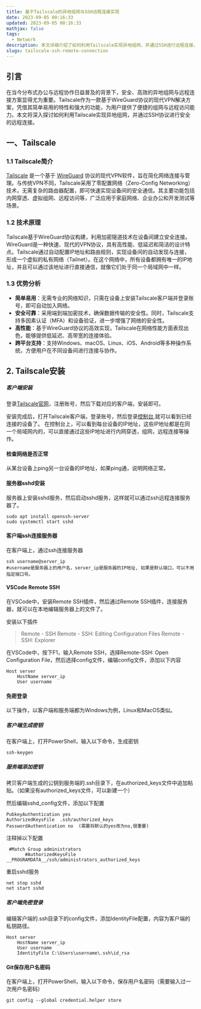 ```yaml
---
title: 基于Tailscale的异地组网与SSH远程连接实现
date: 2023-09-05 00:16:33
updated: 2023-09-05 00:16:33
mathjax: false
tags:
  - Network
description: 本文详细介绍了如何利用Tailscale实现异地组网，并通过SSH进行远程连接，涵盖从原理到实践的完整流程。
slugs: tailscale-ssh-remote-connection
---
```


## 引言

在当今分布式办公与远程协作日益普及的背景下，安全、高效的异地组网与远程连接方案显得尤为重要。Tailscale作为一款基于WireGuard协议的现代VPN解决方案，凭借其简单易用的特性和强大的功能，为用户提供了便捷的组网与远程访问能力。本文将深入探讨如何利用Tailscale实现异地组网，并通过SSH协议进行安全的远程连接。

## 一、Tailscale

### 1.1 Tailscale简介

[Tailscale](https://tailscale.com/) 是一个基于 [WireGuard](https://www.wireguard.com/) 协议的现代VPN软件，旨在简化网络连接与管理。与传统VPN不同，Tailscale采用了零配置网络（Zero-Config Networking）技术，无需复杂的路由器配置，即可快速实现设备间的安全通信。其主要功能包括内网穿透、虚拟组网、远程访问等，广泛应用于家庭网络、企业办公和开发测试等场景。

### 1.2 技术原理

Tailscale基于WireGuard协议构建，利用加密隧道技术在设备间建立安全连接。WireGuard是一种快速、现代的VPN协议，具有高性能、低延迟和简洁的设计特点。Tailscale通过自动配置IP地址和路由规则，实现设备间的自动发现与连接，形成一个虚拟的私有网络（Tailnet）。在这个网络中，所有设备都拥有唯一的IP地址，并且可以通过该地址进行直接通信，就像它们处于同一个局域网中一样。

### 1.3 优势分析

- **简单易用**：无需专业的网络知识，只需在设备上安装Tailscale客户端并登录账号，即可自动加入网络。
- **安全可靠**：采用端到端加密技术，确保数据传输的安全性。同时，Tailscale支持多因素认证（MFA）和设备验证，进一步增强了网络的安全性。
- **高性能**：基于WireGuard协议的高效实现，Tailscale在网络性能方面表现出色，能够提供低延迟、高带宽的连接体验。
- **跨平台支持**：支持Windows、macOS、Linux、iOS、Android等多种操作系统，方便用户在不同设备间进行连接与协作。

## 2. Tailscale安装

##### 客户端安装

登录[Tailscale官网](https://tailscale.com/)，注册账号，然后下载对应的客户端，安装即可。

安装完成后，打开Tailscale客户端，登录账号，然后登录[控制台](https://login.tailscale.com/admin/machines),就可以看到已经连接的设备了。
在控制台上，可以看到每台设备的IP地址，这些IP地址都是在同一个局域网内的，可以直接通过这些IP地址进行内网穿透，组网，远程连接等操作。

#### 检查网络是否正常

从某台设备上ping另一台设备的IP地址，如果ping通，说明网络正常。

#### 服务器sshd安装

服务器上安装sshd服务，然后启动sshd服务，这样就可以通过ssh远程连接服务器了。

```shell
sudo apt install openssh-server
sudo systemctl start sshd
```

#### 客户端ssh连接服务器

在客户端上，通过ssh连接服务器

```shell
ssh username@server_ip
#username是服务器上的用户名，server_ip是服务器的IP地址, 如果是默认端口，可以不用指定端口号。
```

#### VSCode Remote SSH

在VSCode中，安装Remote SSH插件，然后通过Remote SSH插件，连接服务器，就可以在本地编辑服务器上的文件了。

安装以下插件

> Remote - SSH
> Remote - SSH: Editing Configuration Files
> Remote - SSH: Explorer

在VSCode中，按下F1，输入Remote SSH，选择Remote-SSH: Open Configuration File，然后选择config文件，编辑config文件，添加以下内容

```shell
Host server
    HostName server_ip
    User username
```

#### 免密登录

以下操作，以客户端和服务端都为Windows为例，Linux和MacOS类似。

##### 客户端生成密钥

在客户端上，打开PowerShell，输入以下命令，生成密钥

```shell
ssh-keygen
```

##### 服务端添加密钥

拷贝客户端生成的公钥到服务端的.ssh目录下，在authorized_keys文件中追加粘贴。（如果没有authorized_keys文件，可以新建一个）

然后编辑sshd_config文件，添加以下配置

```shell
PubkeyAuthentication yes
AuthorizedKeysFile  .ssh/authorized_keys
PasswordAuthentication no  (需要将默认的yes改为no,很重要)
```

注释掉以下配置

```shell
 #Match Group administrators
       #AuthorizedKeysFile __PROGRAMDATA__/ssh/administrators_authorized_keys
```

重启sshd服务

```shell
net stop sshd
net start sshd
```

##### 客户端免密登录

编辑客户端的.ssh目录下的config文件，添加IdentityFile配置，内容为客户端的私钥路径。

```shell
Host server
    HostName server_ip
    User username
    IdentityFile C:\Users\username\.ssh\id_rsa
```


#### Git保存用户名密码

在客户端上，打开PowerShell，输入以下命令，保存用户名密码（需要输入过一次用户名密码）

```shell
git config --global credential.helper store 
```